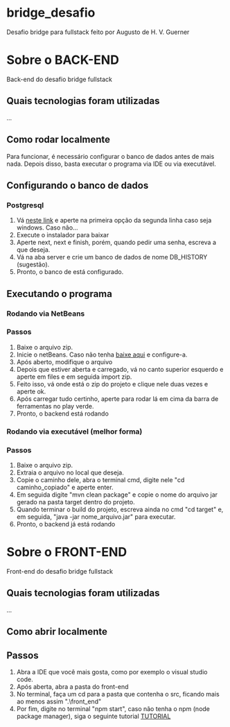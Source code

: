 # bridge_desafio
Desafio bridge para fullstack feito por Augusto de H. V. Guerner

# Sobre o BACK-END
Back-end do desafio bridge fullstack

## Quais tecnologias foram utilizadas

...

## Como rodar localmente
Para funcionar, é necessário configurar o banco de dados antes de mais nada. Depois disso, basta executar o programa via IDE ou via executável.

## Configurando o banco de dados

### Postgresql
1. Vá <a href="#">neste link</a> e aperte na primeira opção da segunda linha caso seja windows. Caso não...
2. Execute o instalador para baixar
3. Aperte next, next e finish, porém, quando pedir uma senha, escreva a que deseja.
4. Vá na aba server e crie um banco de dados de nome DB_HISTORY (sugestão).
5. Pronto, o banco de está configurado.


## Executando o programa

### Rodando via NetBeans
### Passos
1. Baixe o arquivo zip.
2. Inicie o netBeans. Caso não tenha <a href="#">baixe aqui</a> e configure-a.
3. Após aberto, modifique o arquivo 
3. Depois que estiver aberta e carregado, vá no canto superior esquerdo e aperte em files e em seguida import zip.
4. Feito isso, vá onde está o zip do projeto e clique nele duas vezes e aperte ok.
5. Após carregar tudo certinho, aperte para rodar lá em cima da barra de ferramentas no play verde.
6. Pronto, o backend está rodando

### Rodando via executável (melhor forma)
### Passos
1. Baixe o arquivo zip. 
2. Extraia o arquivo no local que deseja.
3. Copie o caminho dele, abra o terminal cmd, digite nele "cd caminho_copiado" e aperte enter.
4. Em seguida digite "mvn clean package" e copie o nome do arquivo jar gerado na pasta target dentro do projeto.
5. Quando terminar o build do projeto, escreva ainda no cmd "cd target" e, em seguida, "java -jar nome_arquivo.jar" para executar.
6. Pronto, o backend já está rodando


# Sobre o FRONT-END
Front-end do desafio bridge fullstack

## Quais tecnologias foram utilizadas

...

## Como abrir localmente 
## Passos
1. Abra a IDE que você mais gosta, como por exemplo o visual studio code.
2. Após aberta, abra a pasta do front-end
3. No terminal, faça um cd para a pasta que contenha o src, ficando mais ao menos assim ".\front_end"
4. Por fim, digite no terminal "npm start", caso não tenha o npm (node package manager), siga o seguinte tutorial <a href="[[#](https://phoenixnap.com/kb/install-node-js-npm-on-windows)](https://dicasdejavascript.com.br/instalacao-do-nodejs-e-npm-no-windows-passo-a-passo/)">TUTORIAL</a>

